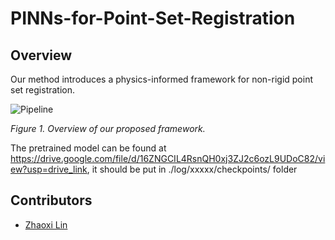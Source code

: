 # PINNs-for-Point-Set-Registration


## Overview

Our method introduces a physics-informed framework for non-rigid point set registration.  

![Pipeline](./figures/architectures.png)

*Figure 1. Overview of our proposed framework.*


The pretrained model can be found at  https://drive.google.com/file/d/16ZNGCIL4RsnQH0xj3ZJ2c6ozL9UDoC82/view?usp=drive_link, it should be put in ./log/xxxxx/checkpoints/ folder

## Contributors

- [Zhaoxi Lin](https://github.com/Lzhaoxi)  
